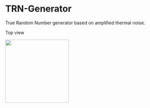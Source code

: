 # TRN-Generator
True Random Number generator based on amplified thermal noise.
<!---
![image](https://drive.google.com/uc?export=view&id=1OXgJahr7Anaioa1Jv2pbfXmD82JHJgH5)
--->

Top view

<!---
<a href="https://drive.google.com/uc?export=view&id=13Kc26w20WehUby2Woa2oCrK1Yk4WDjpU"><img src="https://drive.google.com/uc?export=view&id=13Kc26w20WehUby2Woa2oCrK1Yk4WDjpU" style="width: 650px; max-width: 100%; height: auto" title="Click to enlarge picture" />
--->
 <img src="https://drive.google.com/uc?export=view&id=13Kc26w20WehUby2Woa2oCrK1Yk4WDjpU" width="200">
  
<!---
![image](https://drive.google.com/uc?export=view&id=13Kc26w20WehUby2Woa2oCrK1Yk4WDjpU)

Bottom view
![image](https://drive.google.com/uc?export=view&id=13JwK5-GLE6HFXf7qy2N-qq1SR4rBqlio)

Spectrum magnitude

![image](https://drive.google.com/uc?export=view&id=15Biexxwm-6txojOZyN4R7M9b6BPBS8EX)
--->


<!---
Top
https://drive.google.com/file/d/13Kc26w20WehUby2Woa2oCrK1Yk4WDjpU/view?usp=sharing

Bottom
https://drive.google.com/file/d/13JwK5-GLE6HFXf7qy2N-qq1SR4rBqlio/view?usp=sharing

Spectrum magnitude
https://drive.google.com/file/d/15Biexxwm-6txojOZyN4R7M9b6BPBS8EX/view?usp=sharing

How-to link google drive images to Github markdown files:
https://stackoverflow.com/questions/55803682/add-google-drive-images-to-readme-md-on-github

--->
